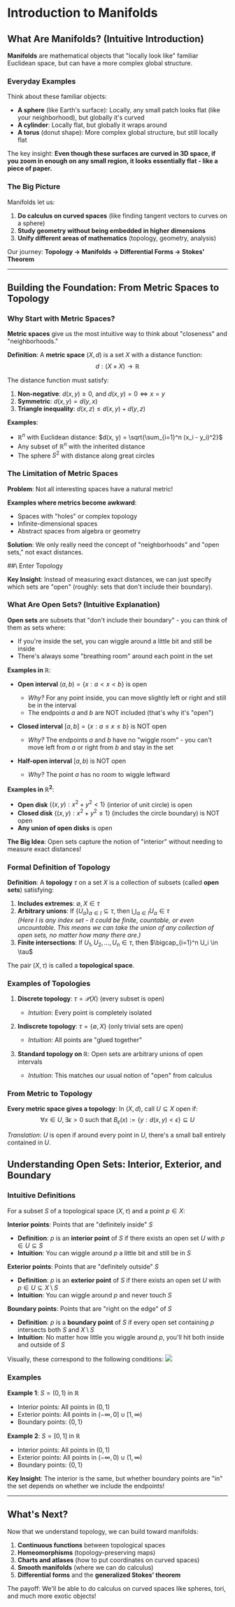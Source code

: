 # Introduction to Manifolds

## What Are Manifolds? (Intuitive Introduction)

**Manifolds** are mathematical objects that "locally look like" familiar Euclidean space, but can have a more complex global structure.

### Everyday Examples

Think about these familiar objects:
- **A sphere** (like Earth's surface): Locally, any small patch looks flat (like your neighborhood), but globally it's curved
- **A cylinder**: Locally flat, but globally it wraps around
- **A torus** (donut shape): More complex global structure, but still locally flat

The key insight: **Even though these surfaces are curved in 3D space, if you zoom in enough on any small region, it looks essentially flat - like a piece of paper.**

### The Big Picture

Manifolds let us:
1. **Do calculus on curved spaces** (like finding tangent vectors to curves on a sphere)
2. **Study geometry without being embedded in higher dimensions** 
3. **Unify different areas of mathematics** (topology, geometry, analysis)

Our journey: **Topology → Manifolds → Differential Forms → Stokes' Theorem**

---

## Building the Foundation: From Metric Spaces to Topology

### Why Start with Metric Spaces?

**Metric spaces** give us the most intuitive way to think about "closeness" and "neighborhoods."

**Definition**: A **metric space** $(X, d)$ is a set $X$ with a distance function:
$$d: (X \times X) \rightarrow \mathbb{R}$$

The distance function must satisfy:
1. **Non-negative**: $d(x, y) \geq 0$, and $d(x, y) = 0 \iff x = y$
2. **Symmetric**: $d(x, y) = d(y, x)$
3. **Triangle inequality**: $d(x, z) \leq d(x, y) + d(y, z)$

**Examples**:
- $\mathbb{R}^n$ with Euclidean distance: $d(x, y) = \sqrt{\sum_{i=1}^n (x_i - y_i)^2}$
- Any subset of $\mathbb{R}^n$ with the inherited distance
- The sphere $S^2$ with distance along great circles

### The Limitation of Metric Spaces

**Problem**: Not all interesting spaces have a natural metric! 

**Examples where metrics become awkward**:
- Spaces with "holes" or complex topology
- Infinite-dimensional spaces
- Abstract spaces from algebra or geometry

**Solution**: We only really need the concept of "neighborhoods" and "open sets," not exact distances.

##\ Enter Topology

**Key Insight**: Instead of measuring exact distances, we can just specify which sets are "open" (roughly: sets that don't include their boundary).

### What Are Open Sets? (Intuitive Explanation)

**Open sets** are subsets that "don't include their boundary" - you can think of them as sets where:
- If you're inside the set, you can wiggle around a little bit and still be inside
- There's always some "breathing room" around each point in the set

**Examples in $\mathbb{R}$**:
- **Open interval** $(a, b) = \{x : a < x < b\}$ is open
  - *Why?* For any point inside, you can move slightly left or right and still be in the interval
  - The endpoints $a$ and $b$ are NOT included (that's why it's "open")
  
- **Closed interval** $[a, b] = \{x : a \leq x \leq b\}$ is NOT open
  - *Why?* The endpoints $a$ and $b$ have no "wiggle room" - you can't move left from $a$ or right from $b$ and stay in the set
  
- **Half-open interval** $[a, b)$ is NOT open
  - *Why?* The point $a$ has no room to wiggle leftward

**Examples in $\mathbb{R}^2$**:
- **Open disk** $\{(x,y) : x^2 + y^2 < 1\}$ (interior of unit circle) is open
- **Closed disk** $\{(x,y) : x^2 + y^2 \leq 1\}$ (includes the circle boundary) is NOT open
- **Any union of open disks** is open

**The Big Idea**: Open sets capture the notion of "interior" without needing to measure exact distances!

### Formal Definition of Topology

**Definition**: A **topology** $\tau$ on a set $X$ is a collection of subsets (called **open sets**) satisfying:

1. **Includes extremes**: $\emptyset, X \in \tau$
2. **Arbitrary unions**: If $\{U_\alpha\}_{\alpha \in I} \subseteq \tau$, then $\bigcup_{\alpha \in I} U_\alpha \in \tau$ \
   *(Here $I$ is any index set - it could be finite, countable, or even uncountable. This means we can take the union of any collection of open sets, no matter how many there are.)*
3. **Finite intersections**: If $U_1, U_2, \ldots, U_n \in \tau$, then $\bigcap_{i=1}^n U_i \in \tau$

The pair $(X, \tau)$ is called a **topological space**.

### Examples of Topologies

1. **Discrete topology**: $\tau = \mathcal{P}(X)$ (every subset is open)
   - *Intuition*: Every point is completely isolated
   
2. **Indiscrete topology**: $\tau = \{\emptyset, X\}$ (only trivial sets are open)
   - *Intuition*: All points are "glued together"
   
3. **Standard topology on $\mathbb{R}$**: Open sets are arbitrary unions of open intervals
   - *Intuition*: This matches our usual notion of "open" from calculus

### From Metric to Topology

**Every metric space gives a topology**: In $(X, d)$, call $U \subseteq X$ open if:
$$\forall x \in U, \exists \epsilon > 0 \text{ such that } B_\epsilon(x) := \{y : d(x,y) < \epsilon\} \subseteq U$$

*Translation*: $U$ is open if around every point in $U$, there's a small ball entirely contained in $U$.



## Understanding Open Sets: Interior, Exterior, and Boundary

### Intuitive Definitions

For a subset $S$ of a topological space $(X, \tau)$ and a point $p \in X$:

**Interior points**: Points that are "definitely inside" $S$
- **Definition**: $p$ is an **interior point** of $S$ if there exists an open set $U$ with $p \in U \subseteq S$
- **Intuition**: You can wiggle around $p$ a little bit and still be in $S$

**Exterior points**: Points that are "definitely outside" $S$  
- **Definition**: $p$ is an **exterior point** of $S$ if there exists an open set $U$ with $p \in U \subseteq X \setminus S$
- **Intuition**: You can wiggle around $p$ and never touch $S$

**Boundary points**: Points that are "right on the edge" of $S$
- **Definition**: $p$ is a **boundary point** of $S$ if every open set containing $p$ intersects both $S$ and $X \setminus S$
- **Intuition**: No matter how little you wiggle around $p$, you'll hit both inside and outside of $S$

Visually, these correspond to the following conditions: ![](.graphics/int-ext-bound.png)

### Examples

**Example 1**: $S = (0, 1)$ in $\mathbb{R}$
- Interior points: All points in $(0, 1)$
- Exterior points: All points in $(-\infty, 0] \cup [1, \infty)$  
- Boundary points: $\{0, 1\}$

**Example 2**: $S = [0, 1]$ in $\mathbb{R}$
- Interior points: All points in $(0, 1)$
- Exterior points: All points in $(-\infty, 0) \cup (1, \infty)$
- Boundary points: $\{0, 1\}$

**Key Insight**: The interior is the same, but whether boundary points are "in" the set depends on whether we include the endpoints!

---

## What's Next?

Now that we understand topology, we can build toward manifolds:

1. **Continuous functions** between topological spaces
2. **Homeomorphisms** (topology-preserving maps)
3. **Charts and atlases** (how to put coordinates on curved spaces)
4. **Smooth manifolds** (where we can do calculus)
5. **Differential forms** and the **generalized Stokes' theorem**

The payoff: We'll be able to do calculus on curved spaces like spheres, tori, and much more exotic objects!